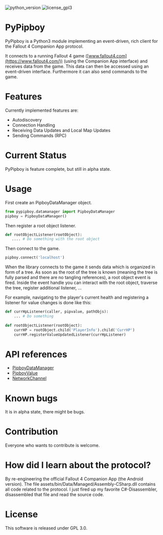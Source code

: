 
![python_version](https://img.shields.io/badge/Python-3.0-green.svg) ![license_gpl3](https://img.shields.io/badge/License-GPL%203.0-green.svg)

# PyPipboy

PyPipboy is a Python3 module implementing an event-driven, rich client for the Fallout 4 Companion App protocol. 

It connects to a running Fallout 4 game ([www.fallout4.com](https://www.fallout4.com/)) (using the Companion App interface) and receives data from the game. 
This data can then be accessed using an event-driven interface. Furthermore it can also send commands to the game.

# Features

Currently implemented features are:
 - Autodiscovery
 - Connection Handling
 - Receiving Data Updates and Local Map Updates
 - Sending Commands (RPC)
 
# Current Status

PyPipboy is feature complete, but still in alpha state.


# Usage

First create an PipboyDataManager object.

```python
from pypipboy.datamanager import PipboyDataManager
pipboy = PipboyDataManager()
```

Then register a root object listener.

```python
def rootObjectListener(rootObject):
   .... # Do something with the root object
```

Then connect to the game.

```python
pipboy.connect('localhost')
```

When the library connects to the game it sends data which is organized in form of a tree. 
As soon as the root of the tree is known (meaning the tree is fully parsed and there are no tangling references), a root object event is fired.
Inside the event handle you can interact with the root object, traverse the tree, register additional listener, ...

For example, navigating to the player's current health and registering a listener for value changes is done like this:

```python
def currHpListener(caller, pipvalue, pathObjs):
    ... # Do something
    
def rootObjectListener(rootObject):
    currHP = rootObject.child('PlayerInfo').child('CurrHP')
    currHP.registerValueUpdatedListener(currHpListener)
```

# API references

 - [PipboyDataManager](doc/PipboyDataManager.md)
 - [PipboyValue](doc/PipboyValue.md)
 - [NetworkChannel](doc/NetworkChannel.md)


# Known bugs

It is in alpha state, there might be bugs.

# Contribution

Everyone who wants to contribute is welcome.

# How did I learn about the protocol?

By re-engineering the official Fallout 4 Companion App (the Android version). 
The file assets/bin/Data/Managed/Assembly-CSharp.dll contains all code related to the protocol.
I just fired up my favorite C#-Disassembler, disassembled that file and read the source code.

# License

This software is released under GPL 3.0.

